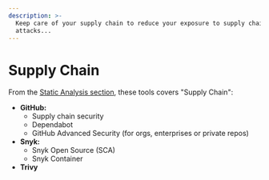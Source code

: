 ```yaml
---
description: >-
  Keep care of your supply chain to reduce your exposure to supply chain
  attacks...
---
```


# Supply Chain

From the [Static Analysis section](static-analysis.md), these tools covers "Supply Chain":

* **GitHub:**
  * Supply chain security
  * Dependabot
  * GitHub Advanced Security (for orgs, enterprises or private repos)
* **Snyk:**
  * Snyk Open Source (SCA)
  * Snyk Container
* **Trivy**
